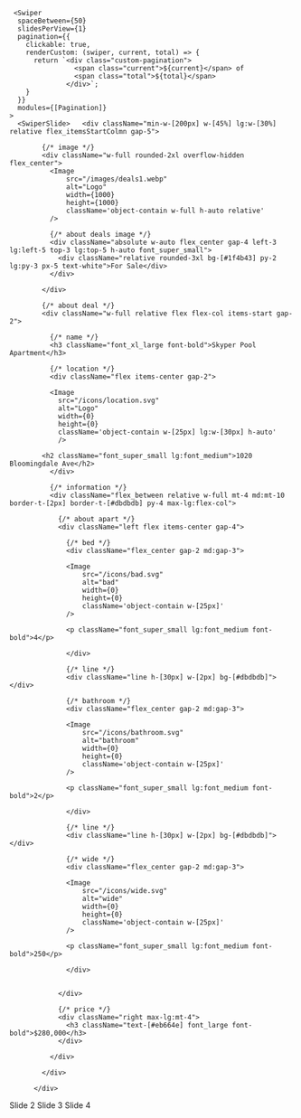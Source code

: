      <Swiper
      spaceBetween={50}
      slidesPerView={1}
      pagination={{
        clickable: true,
        renderCustom: (swiper, current, total) => {
          return `<div class="custom-pagination">
                    <span class="current">${current}</span> of 
                    <span class="total">${total}</span>
                  </div>`;
        }
      }}
      modules={[Pagination]}
    >
      <SwiperSlide>   <div className="min-w-[200px] w-[45%] lg:w-[30%] relative flex_itemsStartColmn gap-5">

            {/* image */}
            <div className="w-full rounded-2xl overflow-hidden flex_center">
              <Image
                  src="/images/deals1.webp"
                  alt="Logo"
                  width={1000}  
                  height={1000} 
                  className='object-contain w-full h-auto relative'
              />
              
              {/* about deals image */}
              <div className="absolute w-auto flex_center gap-4 left-3 lg:left-5 top-3 lg:top-5 h-auto font_super_small">
                <div className="relative rounded-3xl bg-[#1f4b43] py-2 lg:py-3 px-5 text-white">For Sale</div>
              </div>

            </div>

            {/* about deal */}
            <div className="w-full relative flex flex-col items-start gap-2">

              {/* name */}
              <h3 className="font_xl_large font-bold">Skyper Pool Apartment</h3>

              {/* location */}
              <div className="flex items-center gap-2">

              <Image
                src="/icons/location.svg"
                alt="Logo"
                width={0}  
                height={0} 
                className='object-contain w-[25px] lg:w-[30px] h-auto'
                />

            <h2 className="font_super_small lg:font_medium">1020 Bloomingdale Ave</h2>
              </div>

              {/* information */}
              <div className="flex_between relative w-full mt-4 md:mt-10 border-t-[2px] border-t-[#dbdbdb] py-4 max-lg:flex-col">
                
                {/* about apart */}
                <div className="left flex items-center gap-4">
                  
                  {/* bed */}
                  <div className="flex_center gap-2 md:gap-3">
                  
                  <Image
                      src="/icons/bad.svg"
                      alt="bad"
                      width={0}  
                      height={0} 
                      className='object-contain w-[25px]'
                  />

                  <p className="font_super_small lg:font_medium font-bold">4</p>

                  </div>

                  {/* line */}
                  <div className="line h-[30px] w-[2px] bg-[#dbdbdb]"></div>

                  {/* bathroom */}
                  <div className="flex_center gap-2 md:gap-3">
                            
                  <Image
                      src="/icons/bathroom.svg"
                      alt="bathroom"
                      width={0}  
                      height={0} 
                      className='object-contain w-[25px]'
                  />

                  <p className="font_super_small lg:font_medium font-bold">2</p>

                  </div>

                  {/* line */}
                  <div className="line h-[30px] w-[2px] bg-[#dbdbdb]"></div>

                  {/* wide */}
                  <div className="flex_center gap-2 md:gap-3">
                  
                  <Image
                      src="/icons/wide.svg"
                      alt="wide"
                      width={0}  
                      height={0} 
                      className='object-contain w-[25px]'
                  />

                  <p className="font_super_small lg:font_medium font-bold">250</p>

                  </div>


                </div>

                {/* price */}
                <div className="right max-lg:mt-4">
                  <h3 className="text-[#eb664e] font_large font-bold">$280,000</h3>
                </div>

              </div>

            </div>

          </div> 
</SwiperSlide>
      <SwiperSlide>Slide 2</SwiperSlide>
      <SwiperSlide>Slide 3</SwiperSlide>
      <SwiperSlide>Slide 4</SwiperSlide>
    </Swiper>